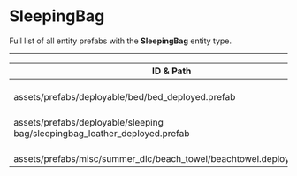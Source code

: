 # SleepingBag
Full list of all <Badge type="warning" text="3"/> entity prefabs with the **SleepingBag** entity type.

---
| ID & Path |
| --- |
| <Badge type="tip" text="3928883189"/> <br> assets/prefabs/deployable/bed/bed_deployed.prefab |
| <Badge type="tip" text="159326486"/> <br> assets/prefabs/deployable/sleeping bag/sleepingbag_leather_deployed.prefab |
| <Badge type="tip" text="3003382652"/> <br> assets/prefabs/misc/summer_dlc/beach_towel/beachtowel.deployed.prefab |
